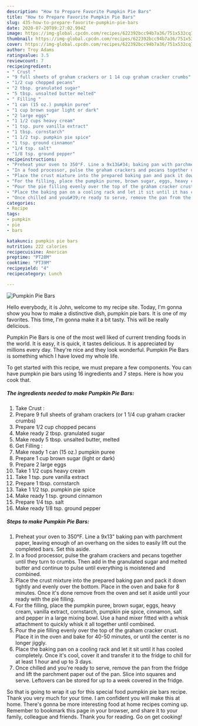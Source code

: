 ```yaml
---
description: "How to Prepare Favorite Pumpkin Pie Bars"
title: "How to Prepare Favorite Pumpkin Pie Bars"
slug: 435-how-to-prepare-favorite-pumpkin-pie-bars
date: 2020-07-20T09:27:02.994Z
image: https://img-global.cpcdn.com/recipes/622392bcc94b7a36/751x532cq70/pumpkin-pie-bars-recipe-main-photo.jpg
thumbnail: https://img-global.cpcdn.com/recipes/622392bcc94b7a36/751x532cq70/pumpkin-pie-bars-recipe-main-photo.jpg
cover: https://img-global.cpcdn.com/recipes/622392bcc94b7a36/751x532cq70/pumpkin-pie-bars-recipe-main-photo.jpg
author: Troy Adams
ratingvalue: 3.5
reviewcount: 7
recipeingredient:
- " Crust "
- "9 full sheets of graham crackers or 1 14 cup graham cracker crumbs"
- "1/2 cup chopped pecans"
- "2 tbsp. granulated sugar"
- "5 tbsp. unsalted butter melted"
- " Filling "
- "1 can (15 oz.) pumpkin puree"
- "1 cup brown sugar light or dark"
- "2 large eggs"
- "1 1/2 cups heavy cream"
- "1 tsp. pure vanilla extract"
- "1 tbsp. cornstarch"
- "1 1/2 tsp. pumpkin pie spice"
- "1 tsp. ground cinnamon"
- "1/4 tsp. salt"
- "1/8 tsp. ground pepper"
recipeinstructions:
- "Preheat your oven to 350°F. Line a 9x13&#34; baking pan with parchment paper, leaving enough of an overhang on the sides to easily lift out the completed bars. Set this aside."
- "In a food processor, pulse the graham crackers and pecans together until they turn to crumbs. Then add in the granulated sugar and melted butter and continue to pulse until everything is moistened and combined."
- "Place the crust mixture into the prepared baking pan and pack it down tightly and evenly over the bottom. Place in the oven and bake for 8 minutes. Once it&#39;s done remove from the oven and set it aside until your ready with the pie filling."
- "For the filling, place the pumpkin puree, brown sugar, eggs, heavy cream, vanilla extract, cornstarch, pumpkin pie spice, cinnamon, salt and pepper in a large mixing bowl. Use a hand mixer fitted with a whisk attachment to quickly whisk it all together until combined."
- "Pour the pie filling evenly over the top of the graham cracker crust. Place it in the oven and bake for 40-50 minutes, or until the center is no longer jiggly."
- "Place the baking pan on a cooling rack and let it sit until it has cooled completely. Once it&#39;s cool, cover it and transfer it to the fridge to chill for at least 1 hour and up to 3 days."
- "Once chilled and you&#39;re ready to serve, remove the pan from the fridge and lift the parchment paper out of the pan. Slice into squares and serve. Leftovers can be stored for up to a week covered in the fridge."
categories:
- Recipe
tags:
- pumpkin
- pie
- bars

katakunci: pumpkin pie bars 
nutrition: 222 calories
recipecuisine: American
preptime: "PT28M"
cooktime: "PT39M"
recipeyield: "4"
recipecategory: Lunch

---
```



![Pumpkin Pie Bars](https://img-global.cpcdn.com/recipes/622392bcc94b7a36/751x532cq70/pumpkin-pie-bars-recipe-main-photo.jpg)

Hello everybody, it is John, welcome to my recipe site. Today, I'm gonna show you how to make a distinctive dish, pumpkin pie bars. It is one of my favorites. This time, I'm gonna make it a bit tasty. This will be really delicious.



Pumpkin Pie Bars is one of the most well liked of current trending foods in the world. It is easy, it is quick, it tastes delicious. It is appreciated by millions every day. They're nice and they look wonderful. Pumpkin Pie Bars is something which I have loved my whole life.


To get started with this recipe, we must prepare a few components. You can have pumpkin pie bars using 16 ingredients and 7 steps. Here is how you cook that.

<!--inarticleads1-->

##### The ingredients needed to make Pumpkin Pie Bars:

1. Take  Crust :
1. Prepare 9 full sheets of graham crackers (or 1 1/4 cup graham cracker crumbs)
1. Prepare 1/2 cup chopped pecans
1. Make ready 2 tbsp. granulated sugar
1. Make ready 5 tbsp. unsalted butter, melted
1. Get  Filling :
1. Make ready 1 can (15 oz.) pumpkin puree
1. Prepare 1 cup brown sugar (light or dark)
1. Prepare 2 large eggs
1. Take 1 1/2 cups heavy cream
1. Take 1 tsp. pure vanilla extract
1. Prepare 1 tbsp. cornstarch
1. Take 1 1/2 tsp. pumpkin pie spice
1. Make ready 1 tsp. ground cinnamon
1. Prepare 1/4 tsp. salt
1. Make ready 1/8 tsp. ground pepper




<!--inarticleads2-->

##### Steps to make Pumpkin Pie Bars:

1. Preheat your oven to 350°F. Line a 9x13&#34; baking pan with parchment paper, leaving enough of an overhang on the sides to easily lift out the completed bars. Set this aside.
1. In a food processor, pulse the graham crackers and pecans together until they turn to crumbs. Then add in the granulated sugar and melted butter and continue to pulse until everything is moistened and combined.
1. Place the crust mixture into the prepared baking pan and pack it down tightly and evenly over the bottom. Place in the oven and bake for 8 minutes. Once it&#39;s done remove from the oven and set it aside until your ready with the pie filling.
1. For the filling, place the pumpkin puree, brown sugar, eggs, heavy cream, vanilla extract, cornstarch, pumpkin pie spice, cinnamon, salt and pepper in a large mixing bowl. Use a hand mixer fitted with a whisk attachment to quickly whisk it all together until combined.
1. Pour the pie filling evenly over the top of the graham cracker crust. Place it in the oven and bake for 40-50 minutes, or until the center is no longer jiggly.
1. Place the baking pan on a cooling rack and let it sit until it has cooled completely. Once it&#39;s cool, cover it and transfer it to the fridge to chill for at least 1 hour and up to 3 days.
1. Once chilled and you&#39;re ready to serve, remove the pan from the fridge and lift the parchment paper out of the pan. Slice into squares and serve. Leftovers can be stored for up to a week covered in the fridge.




So that is going to wrap it up for this special food pumpkin pie bars recipe. Thank you very much for your time. I am confident you will make this at home. There's gonna be more interesting food at home recipes coming up. Remember to bookmark this page in your browser, and share it to your family, colleague and friends. Thank you for reading. Go on get cooking!
